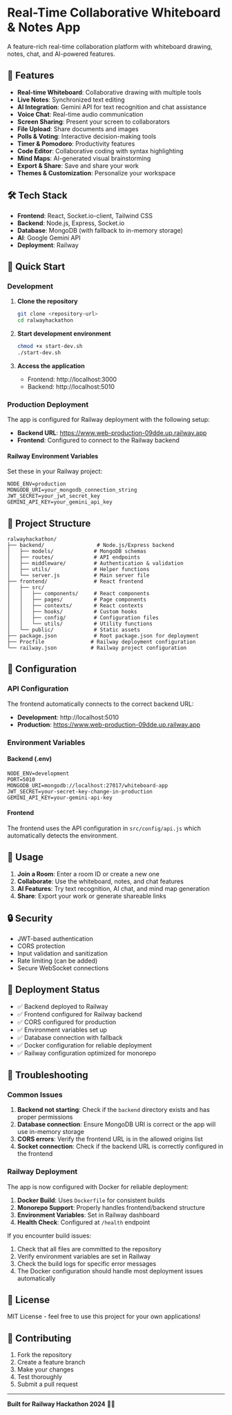 # Real-Time Collaborative Whiteboard & Notes App

A feature-rich real-time collaboration platform with whiteboard drawing, notes, chat, and AI-powered features.

## 🚀 Features

- **Real-time Whiteboard**: Collaborative drawing with multiple tools
- **Live Notes**: Synchronized text editing
- **AI Integration**: Gemini API for text recognition and chat assistance
- **Voice Chat**: Real-time audio communication
- **Screen Sharing**: Present your screen to collaborators
- **File Upload**: Share documents and images
- **Polls & Voting**: Interactive decision-making tools
- **Timer & Pomodoro**: Productivity features
- **Code Editor**: Collaborative coding with syntax highlighting
- **Mind Maps**: AI-generated visual brainstorming
- **Export & Share**: Save and share your work
- **Themes & Customization**: Personalize your workspace

## 🛠️ Tech Stack

- **Frontend**: React, Socket.io-client, Tailwind CSS
- **Backend**: Node.js, Express, Socket.io
- **Database**: MongoDB (with fallback to in-memory storage)
- **AI**: Google Gemini API
- **Deployment**: Railway

## 🚀 Quick Start

### Development

1. **Clone the repository**
   ```bash
   git clone <repository-url>
   cd ralwayhackathon
   ```

2. **Start development environment**
   ```bash
   chmod +x start-dev.sh
   ./start-dev.sh
   ```

3. **Access the application**
   - Frontend: http://localhost:3000
   - Backend: http://localhost:5010

### Production Deployment

The app is configured for Railway deployment with the following setup:

- **Backend URL**: https://www.web-production-09dde.up.railway.app
- **Frontend**: Configured to connect to the Railway backend

#### Railway Environment Variables

Set these in your Railway project:

```env
NODE_ENV=production
MONGODB_URI=your_mongodb_connection_string
JWT_SECRET=your_jwt_secret_key
GEMINI_API_KEY=your_gemini_api_key
```

## 📁 Project Structure

```
ralwayhackathon/
├── backend/                 # Node.js/Express backend
│   ├── models/             # MongoDB schemas
│   ├── routes/             # API endpoints
│   ├── middleware/         # Authentication & validation
│   ├── utils/              # Helper functions
│   └── server.js           # Main server file
├── frontend/               # React frontend
│   ├── src/
│   │   ├── components/     # React components
│   │   ├── pages/          # Page components
│   │   ├── contexts/       # React contexts
│   │   ├── hooks/          # Custom hooks
│   │   ├── config/         # Configuration files
│   │   └── utils/          # Utility functions
│   └── public/             # Static assets
├── package.json            # Root package.json for deployment
├── Procfile               # Railway deployment configuration
└── railway.json           # Railway project configuration
```

## 🔧 Configuration

### API Configuration

The frontend automatically connects to the correct backend URL:

- **Development**: http://localhost:5010
- **Production**: https://www.web-production-09dde.up.railway.app

### Environment Variables

#### Backend (.env)
```env
NODE_ENV=development
PORT=5010
MONGODB_URI=mongodb://localhost:27017/whiteboard-app
JWT_SECRET=your-secret-key-change-in-production
GEMINI_API_KEY=your-gemini-api-key
```

#### Frontend
The frontend uses the API configuration in `src/config/api.js` which automatically detects the environment.

## 🎯 Usage

1. **Join a Room**: Enter a room ID or create a new one
2. **Collaborate**: Use the whiteboard, notes, and chat features
3. **AI Features**: Try text recognition, AI chat, and mind map generation
4. **Share**: Export your work or generate shareable links

## 🔒 Security

- JWT-based authentication
- CORS protection
- Input validation and sanitization
- Rate limiting (can be added)
- Secure WebSocket connections

## 🚀 Deployment Status

- ✅ Backend deployed to Railway
- ✅ Frontend configured for Railway backend
- ✅ CORS configured for production
- ✅ Environment variables set up
- ✅ Database connection with fallback
- ✅ Docker configuration for reliable deployment
- ✅ Railway configuration optimized for monorepo

## 🐛 Troubleshooting

### Common Issues

1. **Backend not starting**: Check if the `backend` directory exists and has proper permissions
2. **Database connection**: Ensure MongoDB URI is correct or the app will use in-memory storage
3. **CORS errors**: Verify the frontend URL is in the allowed origins list
4. **Socket connection**: Check if the backend URL is correctly configured in the frontend

### Railway Deployment

The app is now configured with Docker for reliable deployment:

1. **Docker Build**: Uses `Dockerfile` for consistent builds
2. **Monorepo Support**: Properly handles frontend/backend structure
3. **Environment Variables**: Set in Railway dashboard
4. **Health Check**: Configured at `/health` endpoint

If you encounter build issues:

1. Check that all files are committed to the repository
2. Verify environment variables are set in Railway
3. Check the build logs for specific error messages
4. The Docker configuration should handle most deployment issues automatically

## 📝 License

MIT License - feel free to use this project for your own applications!

## 🤝 Contributing

1. Fork the repository
2. Create a feature branch
3. Make your changes
4. Test thoroughly
5. Submit a pull request

---

**Built for Railway Hackathon 2024** 🚂✨